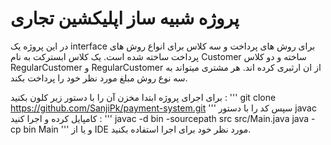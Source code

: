# پروژه شبیه ساز اپلیکشین تجاری

در این پروژه یک interface برای روش های پرداخت و سه کلاس برای انواع روش های پرداخت ساخته شده است.
یک کلاس ابسترکت به نام Customer ساخته و دو کلاس RegularCustomer و RegularCustomer از ان ارثبری کرده اند.
هر مشتری میتواند به سه نوع روش مبلغ مورد نظر خود را پرداخت بکند.

برای اجرای پروژه ابتدا مخزن آن را با دستور زیر کلون بکنید :
'''
git clone https://github.com/SanjiPk/payment-system.git
'''
سپس کد را با دستور javac کامپایل کرده و اجرا کنید :
'''
javac -d bin -sourcepath src src/Main.java
java -cp bin Main
'''
و یا از IDE مورد نظر خود برای اجرا استفاده بکنید.
